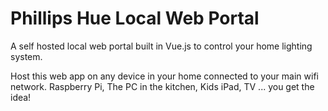 # Phillips Hue Local Web Portal
A self hosted local web portal built in Vue.js to control your home lighting system.

Host this web app on any device in your home connected to your main wifi network. Raspberry Pi, The PC in the kitchen, Kids iPad, TV ... you get the idea! 
